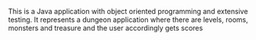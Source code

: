 This is a Java application with object oriented programming and extensive testing.
It represents a dungeon application where there are levels, rooms, monsters and treasure and the user accordingly gets scores
